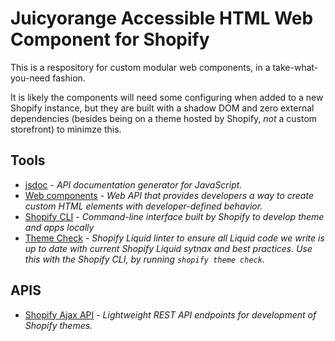 # **Juicyorange Accessible HTML Web Component for Shopify**

This is a respository for custom modular web components, in a take-what-you-need fashion.

It is likely the components will need some configuring when added to a new Shopify instance, but they are built with a shadow DOM and zero external dependencies (besides being on a theme hosted by Shopify, *not* a custom storefront) to minimze this.

## **Tools**
- [jsdoc](https://jsdoc.app/about-getting-started) - *API documentation generator for JavaScript.*
- [Web components](https://developer.mozilla.org/en-US/docs/Web/API/Web_components/) - *Web API that provides developers a way to create custom HTML elements with developer-defined behavior.*
- [Shopify CLI](https://shopify.dev/docs/storefronts/themes/tools/cli) - *Command-line interface built by Shopify to develop theme and apps locally*
- [Theme Check](https://shopify.dev/docs/storefronts/themes/tools/theme-check) - *Shopify Liquid linter to ensure all Liquid code we write is up to date with current Shopify Liquid sytnax and best practices. Use this with the Shopify CLI, by running `shopify theme check`.*

## **APIS**
- [Shopify Ajax API](https://shopify.dev/docs/api/ajax/reference/cart) - *Lightweight REST API endpoints for development of Shopify themes.*
